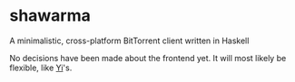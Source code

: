 # shawarma
A minimalistic, cross-platform BitTorrent client written in Haskell

No decisions have been made about the frontend yet.
It will most likely be flexible, like [Yi](https://github.com/yi-editor/yi)'s.
